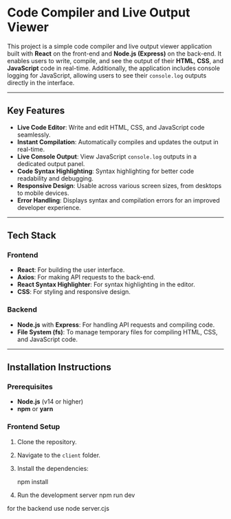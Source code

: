 # Code Compiler and Live Output Viewer  

This project is a simple code compiler and live output viewer application built with **React** on the front-end and **Node.js (Express)** on the back-end. It enables users to write, compile, and see the output of their **HTML**, **CSS**, and **JavaScript** code in real-time. Additionally, the application includes console logging for JavaScript, allowing users to see their `console.log` outputs directly in the interface.

---

## Key Features  

- **Live Code Editor**: Write and edit HTML, CSS, and JavaScript code seamlessly.  
- **Instant Compilation**: Automatically compiles and updates the output in real-time.  
- **Live Console Output**: View JavaScript `console.log` outputs in a dedicated output panel.  
- **Code Syntax Highlighting**: Syntax highlighting for better code readability and debugging.  
- **Responsive Design**: Usable across various screen sizes, from desktops to mobile devices.  
- **Error Handling**: Displays syntax and compilation errors for an improved developer experience.  

---

## Tech Stack  

### **Frontend**  
- **React**: For building the user interface.  
- **Axios**: For making API requests to the back-end.  
- **React Syntax Highlighter**: For syntax highlighting in the editor.  
- **CSS**: For styling and responsive design.  

### **Backend**  
- **Node.js** with **Express**: For handling API requests and compiling code.  
- **File System (fs)**: To manage temporary files for compiling HTML, CSS, and JavaScript code.  

---

## Installation Instructions  

### Prerequisites  
- **Node.js** (v14 or higher)  
- **npm** or **yarn**  

### **Frontend Setup**  
1. Clone the repository.  
2. Navigate to the `client` folder.  
3. Install the dependencies:  
  
   npm install
4. Run the development server 
   npm run dev

for the backend use node server.cjs

